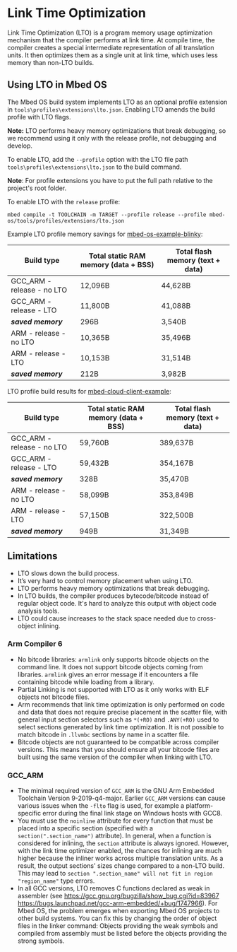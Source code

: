 # Link Time Optimization

Link Time Optimization (LTO) is a program memory usage optimization mechanism that the compiler performs at link time. At compile time, the compiler creates a special intermediate representation of all translation units. It then optimizes them as a single unit at link time, which uses less memory than non-LTO builds.

## Using LTO in Mbed OS

The Mbed OS build system implements LTO as an optional profile extension in `tools\profiles\extensions\lto.json`. Enabling LTO amends the build profile with LTO flags.

<span class="notes">**Note:** LTO performs heavy memory optimizations that break debugging, so we recommend using it only with the release profile, not debugging and develop.</span>

To enable LTO, add the `--profile` option with the LTO file path `tools\profiles\extensions\lto.json` to the build command.

<span class="notes">**Note**: For profile extensions you have to put the full path relative to the project's root folder.</span>

To enable LTO with the `release` profile:

```
mbed compile -t TOOLCHAIN -m TARGET --profile release --profile mbed-os/tools/profiles/extensions/lto.json
```

Example LTO profile memory savings for [mbed-os-example-blinky](https://github.com/ARMmbed/mbed-os-example-blinky):

|Build type|Total static RAM memory (data + BSS)|Total flash memory (text + data)|
| --- | --- | --- |
| GCC_ARM - release - no LTO | 12,096B | 44,628B |
| GCC_ARM - release - LTO | 11,800B | 41,088B |
|***saved memory***|296B|3,540B|
| ARM - release - no LTO | 10,365B | 35,496B |
| ARM - release - LTO | 10,153B | 31,514B |
|***saved memory***|212B|‭3,982‬B|

LTO profile build results for [mbed-cloud-client-example](https://github.com/ARMmbed/mbed-cloud-client-example):

|Build type|Total static RAM memory (data + BSS)|Total flash memory (text + data)|
| --- | --- | --- |
| GCC_ARM - release - no LTO | 59,760B | 389,637B |
| GCC_ARM - release - LTO | 59,432B | 354,167B |
|***saved memory***| 328B | ‭35,470‬B|
| ARM - release - no LTO | 58,099B | 353,849B |
| ARM - release - LTO | 57,150B | 322,500B |
|***saved memory***| 949B | ‭31,349‬B|

## Limitations

- LTO slows down the build process.
- It’s very hard to control memory placement when using LTO.
- LTO performs heavy memory optimizations that break debugging.
- In LTO builds, the compiler produces bytecode/bitcode instead of regular object code. It's hard to analyze this output with object code analysis tools.
- LTO could cause increases to the stack space needed due to cross-object inlining.

### Arm Compiler 6

- No bitcode libraries: `armlink` only supports bitcode objects on the command line. It does not support bitcode objects coming from libraries. `armlink` gives an error message if it encounters a file containing bitcode while loading from a library.
- Partial Linking is not supported with LTO as it only works with ELF objects not bitcode files.
- Arm recommends that link time optimization is only performed on code and data that does not require precise placement in the scatter file, with general input section selectors such as `*(+RO)` and `.ANY(+RO)` used to select sections generated by link time optimization. It is not possible to match bitcode in `.llvmbc` sections by name in a scatter file.
- Bitcode objects are not guaranteed to be compatible across compiler versions. This means that you should ensure all your bitcode files are built using the same version of the compiler when linking with LTO.


### GCC_ARM

- The minimal required version of `GCC_ARM` is the GNU Arm Embedded Toolchain Version 9-2019-q4-major. Earlier `GCC_ARM` versions can cause various issues when the `-flto` flag is used, for example a platform-specific error during the final link stage on Windows hosts with GCC8.
- You must use the `noinline` attribute for every function that must be placed into a specific section (specified with a `section(".section_name")` attribute). In general, when a function is considered for inlining, the `section` attribute is always ignored. However, with the link time optimizer enabled, the chances for inlining are much higher because the inliner works across multiple translation units. As a result, the output sections' sizes change compared to a non-LTO build. This may lead to `section ".section_name" will not fit in region "region_name"` type errors.
- In all GCC versions, LTO removes C functions declared as weak in assembler (see https://gcc.gnu.org/bugzilla/show_bug.cgi?id=83967 https://bugs.launchpad.net/gcc-arm-embedded/+bug/1747966). For Mbed OS, the problem emerges when exporting Mbed OS projects to other build systems. You can fix this by changing the order of object files in the linker command: Objects providing the weak symbols and compiled from assembly must be listed before the objects providing the strong symbols.
